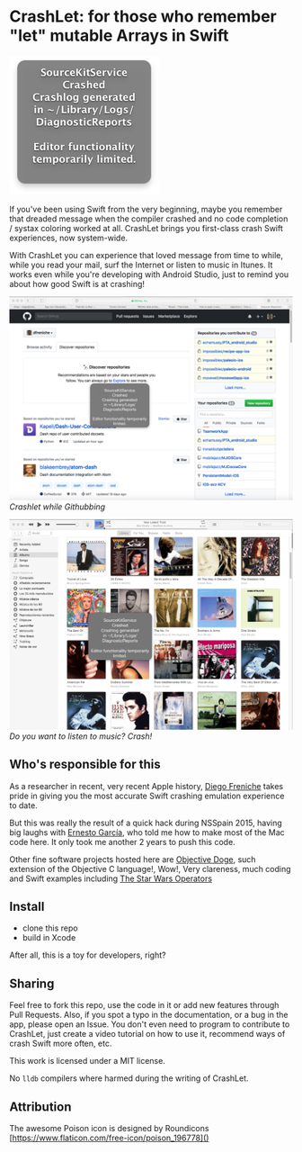 # CrashLet: for those who remember "let" mutable Arrays in Swift

![](img/SourceKitCrash.png)

If you've been using Swift from the very beginning, maybe you remember that dreaded message when the compiler crashed and no code completion / systax coloring worked at all. CrashLet brings you first-class crash Swift experiences, now system-wide.

With CrashLet you can experience that loved message from time to while, while you read your mail, surf the Internet or listen to music in Itunes. It works even while you're developing with Android Studio, just to remind you about how good Swift is at crashing!

![](img/github.png)
_Crashlet while Githubbing_

![](img/itunes.png)
_Do you want to listen to music? Crash!_

## Who's responsible for this

As a researcher in recent, very recent Apple history, [Diego Freniche](http://www.github.com/dfreniche/cv) takes pride in giving you the most accurate Swift crashing emulation experience to date.

But this was really the result of a quick hack during NSSpain 2015, having big laughs with [Ernesto García](http://www.cocoawithchurros.com), who told me how to make most of the Mac code here. It only took me another 2 years to push this code.

Other fine software projects hosted here are [Objective Doge](https://github.com/dfreniche/objective-doge), such extension of the Objective C language!, Wow!, Very clareness, much coding and Swift examples including [The Star Wars Operators](https://github.com/dfreniche/Playgrounds/blob/master/StarWarsOperators.playground/section-1.swift) 

## Install

- clone this repo
- build in Xcode

After all, this is a toy for developers, right?

## Sharing

Feel free to fork this repo, use the code in it or add new features through Pull Requests. Also, if you spot a typo in the documentation, or a bug in the app, please open an Issue. You don't even need to program to contribute to CrashLet, just create a video tutorial on how to use it, recommend ways of crash Swift more often, etc.

This work is licensed under a MIT license.

No `lldb` compilers where harmed during the writing of CrashLet.

## Attribution

The awesome Poison icon is designed by Roundicons [https://www.flaticon.com/free-icon/poison_196778]()
